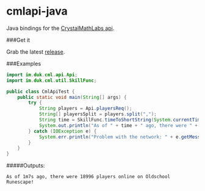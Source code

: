 cmlapi-java
==========

Java bindings for the [CrystalMathLabs api](http://crystalmathlabs.com/tracker/api.php).

###Get it

Grab the latest [release](http://github.com/dukky/cmlapi-java/releases).

###Examples

```java
import im.duk.cml.api.Api;
import im.duk.cml.util.SkillFunc;

public class CmlApiTest {
	public static void main(String[] args) {
		try {
			String players = Api.playersReq();
			String[] playersSplit = players.split(",");
			String time = SkillFunc.timeToShortString(System.currentTimeMillis()/1000 - Integer.parseInt(playersSplit[0]));
			System.out.println("As of " + time + " ago, there were " + playersSplit[1] + " players online on Oldschool Runescape!");
		} catch (IOException e) {
			System.err.println("Problem with the network: " + e.getMessage());
		}
	}
}
```
#####Outputs:

    As of 1m7s ago, there were 18996 players online on Oldschool Runescape!

